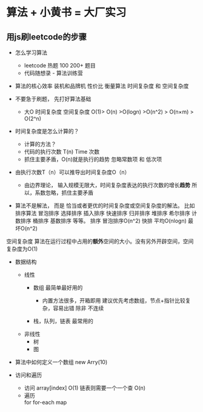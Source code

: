 # 算法 + 小黄书 = 大厂实习

## 用js刷leetcode的步骤


- 怎么学习算法
  - leetcode 热题 100 200+ 题目
  - 代码随想录 - 算法训练营

- 算法的核心效率
装机和品牌机 性价比
  衡量算法 时间复杂度 和 空间复杂度

- 不要急于刷题， 先打好算法基础
  - 大O 时间复杂度 空间复杂度
O(1)> O(n) >O(logn) >O(n^2) > O(n×m) > O(2^n)

- 时间复杂度是怎么计算的？
  - 计算的方法？
  - 代码的执行次数  T(n) Time 次数
  - 抓住主要矛盾，O(n)就是执行的趋势 忽略常数项 和 低次项
- 由执行次数T（n）可以推导出时间复杂度O（n）
  - 由边界理论， 输入规模无限大，时间复杂度表达的执行次数的增长**趋势**
    所以，系数忽略，抓住主要矛盾

- 算法不是解法， 而是 恰当或者更优的时间复杂度或空间复杂度的解法。
  比如 排序算法 冒泡排序 选择排序 插入排序 快速排序 归并排序 堆排序 希尔排序 计数排序 桶排序 基数排序 等等。
  排序 冒泡排序O(n^2)
  快排 平均O(nlogn) 最坏O(n^2)

空间复杂度
    算法在运行过程中占用的**额外**空间的大小。没有另外开辟空间，空间复杂度为O(1)


- 数据结构
  - 线性
    - 数组 最简单最好用的
      - 内置方法很多，开箱即用
        建议优先考虑数组，节点+指针比较复杂，容易出错
        除非 不连续
    
    - 栈，队列，链表  最常用的
  - 非线性
    - 树
    - 图

- 算法中如何定义一个数组
  new Arry(10)

- 访问和遍历
  - 访问 array[index] O(1) 链表则需要一个一个查 O(n)
  - 遍历  
    for
    for-each
    map
    